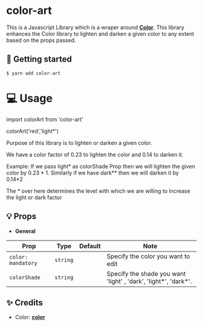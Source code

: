 # color-art
This is a Javascript Library which is a wraper around [**Color**](https://github.com/Qix-/color). 
This library enhances the Color library to lighten and darken a given color to any extent based on the props passed.

## 📖 Getting started

`$ yarn add color-art`

# 💻 Usage
import colorArt from 'color-art'

colorArt('red','light*')

Purpose of this library is to lighten or darken a given color.

We have a color factor of 0.23 to lighten the color and 0.14 to darken it.

Example: If we pass light* as colorShade Prop then we will lighten the given color by 0.23 * 1. Similarly if we have dark** then we will darken it by 0.14*2

The * over here determines the level with which we are willing to increase the light or dark factor


## 💡 Props

- **General**

| Prop                   | Type                | Default | Note                                             |
| ---------------------- | ------------------- | ------- | ------------------------------------------------ |
| `color: mandatory`     | `string`            |         | Specify the color you want to edit                 |
| `colorShade`                | `string`            |         | Specify the shade you want 'light' , 'dark', 'light*', 'dark*'.
           

## ✨ Credits
- Color: [**color**](https://github.com/Qix-/color)  
